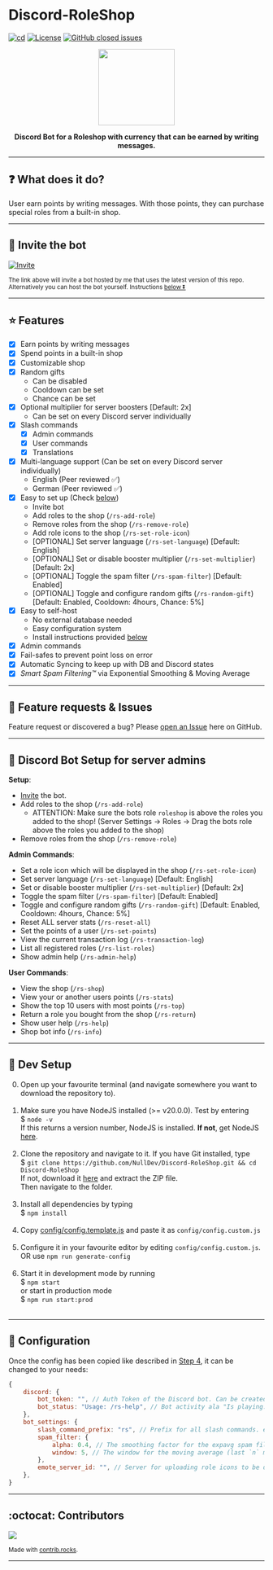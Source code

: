 # Discord-RoleShop
[![cd](https://github.com/NullDev/Discord-RoleShop/actions/workflows/cd.yml/badge.svg)](https://github.com/NullDev/Discord-RoleShop/actions/workflows/cd.yml) [![License](https://img.shields.io/github/license/NullDev/Discord-RoleShop?label=License&logo=Creative%20Commons)](https://github.com/NullDev/Discord-RoleShop/blob/master/LICENSE) [![GitHub closed issues](https://img.shields.io/github/issues-closed-raw/NullDev/Discord-RoleShop?logo=Cachet)](https://github.com/NullDev/Discord-RoleShop/issues?q=is%3Aissue+is%3Aclosed)

<p align="center"><img height="150" width="auto" src="https://cdn.discordapp.com/avatars/1102551839674740737/89848012463df027b4db688e05b89a44.png" /></p>
<p align="center"><b>Discord Bot for a Roleshop with currency that can be earned by writing messages.</b></p>
<hr>

## :question: What does it do?

User earn points by writing messages. With those points, they can purchase special roles from a built-in shop.

<hr>

## :satellite: Invite the bot

[![Invite](https://img.shields.io/badge/Invite-37a779?style=for-the-badge)](https://discordapp.com/oauth2/authorize?client_id=1102551839674740737&scope=bot&permissions=1099780064256)

<sub>The link above will invite a bot hosted by me that uses the latest version of this repo. <br>
Alternatively you can host the bot yourself. Instructions [below ⏬](#wrench-setup) </sub>

<hr>

## :star: Features

- [x] Earn points by writing messages
- [x] Spend points in a built-in shop
- [x] Customizable shop
- [x] Random gifts
    - Can be disabled
    - Cooldown can be set
    - Chance can be set
- [x] Optional multiplier for server boosters [Default: 2x]
    - Can be set on every Discord server individually
- [x] Slash commands
    - [x] Admin commands
    - [x] User commands
    - [x] Translations
- [x] Multi-language support (Can be set on every Discord server individually)
    - English (Peer reviewed ✅)
    - German (Peer reviewed ✅)
- [x] Easy to set up (Check [below](#wrench-discord-bot-setup-for-server-admins))
    - Invite bot
    - Add roles to the shop (`/rs-add-role`)
    - Remove roles from the shop (`/rs-remove-role`)
    - Add role icons to the shop (`/rs-set-role-icon`)
    - [OPTIONAL] Set server language (`/rs-set-language`) [Default: English]
    - [OPTIONAL] Set or disable booster multiplier (`/rs-set-multiplier`) [Default: 2x]
    - [OPTIONAL] Toggle the spam filter (`/rs-spam-filter`) [Default: Enabled]
    - [OPTIONAL] Toggle and configure random gifts (`/rs-random-gift`) [Default: Enabled, Cooldown: 4hours, Chance: 5%]
- [x] Easy to self-host
    - No external database needed
    - Easy configuration system
    - Install instructions provided [below](#wrench-dev-setup)
- [x] Admin commands
- [x] Fail-safes to prevent point loss on error
- [x] Automatic Syncing to keep up with DB and Discord states 
- [x] _Smart Spam Filtering™_ via Exponential Smoothing & Moving Average

<hr>

## :diamond_shape_with_a_dot_inside: Feature requests & Issues

Feature request or discovered a bug? Please [open an Issue](https://github.com/NullDev/Discord-RoleShop/issues/new/choose) here on GitHub.

<hr>

## :wrench: Discord Bot Setup for server admins

**Setup**:

- [Invite](https://img.shields.io/badge/Invite-37a779?style=for-the-badge) the bot.
- Add roles to the shop (`/rs-add-role`)
    - ATTENTION: Make sure the bots role `roleshop` is above the roles you added to the shop! (Server Settings -> Roles -> Drag the bots role above the roles you added to the shop)
- Remove roles from the shop (`/rs-remove-role`)

**Admin Commands**:

- Set a role icon which will be displayed in the shop (`/rs-set-role-icon`)
- Set server language (`/rs-set-language`) [Default: English]
- Set or disable booster multiplier (`/rs-set-multiplier`) [Default: 2x]
- Toggle the spam filter (`/rs-spam-filter`) [Default: Enabled]
- Toggle and configure random gifts (`/rs-random-gift`) [Default: Enabled, Cooldown: 4hours, Chance: 5%]
- Reset ALL server stats (`/rs-reset-all`)
- Set the points of a user (`/rs-set-points`)
- View the current transaction log (`/rs-transaction-log`)
- List all registered roles (`/rs-list-roles`)
- Show admin help (`/rs-admin-help`)

**User Commands**:

- View the shop (`/rs-shop`)
- View your or another users points (`/rs-stats`)
- Show the top 10 users with most points (`/rs-top`)
- Return a role you bought from the shop (`/rs-return`)
- Show user help (`/rs-help`)
- Shop bot info (`/rs-info`)

<hr>

## :wrench: Dev Setup

0. Open up your favourite terminal (and navigate somewhere you want to download the repository to). <br><br>
1. Make sure you have NodeJS installed (>= v20.0.0). Test by entering <br>
$ `node -v` <br>
If this returns a version number, NodeJS is installed. **If not**, get NodeJS <a href="https://nodejs.org/en/download/package-manager/">here</a>. <br><br>
2. Clone the repository and navigate to it. If you have Git installed, type <br>
$ `git clone https://github.com/NullDev/Discord-RoleShop.git && cd Discord-RoleShop` <br>
If not, download it <a href="https://github.com/NullDev/Discord-RoleShop/archive/master.zip">here</a> and extract the ZIP file.<br>
Then navigate to the folder.<br><br>
3. Install all dependencies by typing <br>
$ `npm install`<br><br>
4. Copy [config/config.template.js](https://github.com/NullDev/Discord-RoleShop/blob/master/config/config.template.js) and paste it as `config/config.custom.js` <br><br>
5. Configure it in your favourite editor by editing `config/config.custom.js`. OR use `npm run generate-config`<br><br>
6. Start it in development mode by running <br>
$ `npm start` <br>
or start in production mode <br>
$ `npm run start:prod` <br><br>

<hr>

## :nut_and_bolt: Configuration

Once the config has been copied like described in [Step 4](#wrench-setup), it can be changed to your needs:

```js
{
    discord: {
        bot_token: "", // Auth Token of the Discord bot. Can be created here: https://discordapp.com/developers/ 
        bot_status: "Usage: /rs-help", // Bot activity ala "Is playing..."
    },
    bot_settings: {
        slash_command_prefix: "rs", // Prefix for all slash commands. e.g. `/rs-foo`, `/rs-bar`.
        spam_filter: {
            alpha: 0.4, // The smoothing factor for the expavg spam filter (smaller = stricter)
            window: 5, // The window for the moving average (last `n` messages) for calculation
        },
        emote_server_id: "", // Server for uploading role icons to be displayed in shop
    },
}
```

<hr>

## :octocat: Contributors

<a href="https://github.com/NullDev/Discord-RoleShop/graphs/contributors">
  <img src="https://contrib.rocks/image?repo=NullDev/Discord-RoleShop" />
</a>

<sub>Made with [contrib.rocks](https://contrib.rocks).</sub>

<hr>
